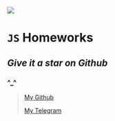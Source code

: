 ![](https://upload.wikimedia.org/wikipedia/commons/thumb/9/99/Unofficial_JavaScript_logo_2.svg/1200px-Unofficial_JavaScript_logo_2.svg.png)

# `JS` __Homeworks__
## _Give it a star_ ***on Github***
###       ^_^

> [My Github](https://github.com/Oleg-pro-web)
> 
> [My Telegram](https://t.me/olegA20)

